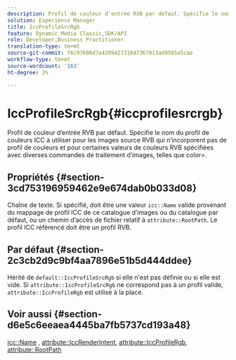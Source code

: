 ```yaml
---
description: Profil de couleur d’entrée RVB par défaut. Spécifie le nom du profil de couleurs ICC à utiliser pour les images source RVB qui n’incorporent pas de profil de couleurs et pour certaines valeurs de couleurs RVB spécifiées avec diverses commandes de traitement d’images, telles que color=.
solution: Experience Manager
title: IccProfileSrcRgb
feature: Dynamic Media Classic,SDK/API
role: Developer,Business Practitioner
translation-type: tm+mt
source-git-commit: f6c97606d7a4209427316d7367013ad9585a5cae
workflow-type: tm+mt
source-wordcount: '163'
ht-degree: 2%

---
```



# IccProfileSrcRgb{#iccprofilesrcrgb}

Profil de couleur d’entrée RVB par défaut. Spécifie le nom du profil de couleurs ICC à utiliser pour les images source RVB qui n’incorporent pas de profil de couleurs et pour certaines valeurs de couleurs RVB spécifiées avec diverses commandes de traitement d’images, telles que color=.

## Propriétés {#section-3cd753196959462e9e674dab0b033d08}

Chaîne de texte. Si spécifié, doit être une valeur `icc::Name` valide provenant du mappage de profil ICC de ce catalogue d’images ou du catalogue par défaut, ou un chemin d’accès de fichier relatif à `attribute::RootPath`. Le profil ICC référencé doit être un profil RVB.

## Par défaut {#section-2c3cb2d9c9bf4aa7896e51b5d444ddee}

Hérité de `default::IccProfileSrcRgb` si elle n&#39;est pas définie ou si elle est vide. Si `attribute::IccProfileSrcRgb` ne correspond pas à un profil valide, `attribute::IccProfileRgb` est utilisé à la place.

## Voir aussi {#section-d6e5c6eeaea4445ba7fb5737cd193a48}

[icc::Name](../../../../../is-api/image-catalog/image-serving-api-ref/c-image-catalog-reference/c-icc-profile-map-reference/r-name-icc.md#reference-9e7d3c8e35434981a3dfac66b8946cbe) ,  [attribute::IccRenderIntent](../../../../../is-api/image-catalog/image-serving-api-ref/c-image-catalog-reference/c-attributes-reference/r-iccrenderintent.md#reference-012f207f28bd4406a5368d23ed95a51f),  [attribute::IccProfileRgb](../../../../../is-api/image-catalog/image-serving-api-ref/c-image-catalog-reference/c-attributes-reference/r-iccprofilergb.md#reference-3479e7daac54404f84b06b98ca07b9df),  [attribute::RootPath](../../../../../is-api/image-catalog/image-serving-api-ref/c-image-catalog-reference/c-attributes-reference/r-rootpath.md#reference-17d57e5967be403b8408fa7214017494)
